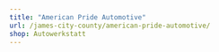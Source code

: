 ```yaml
---
title: "American Pride Automotive"
url: /james-city-county/american-pride-automotive/
shop: Autowerkstatt
---
```

